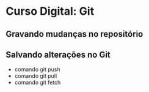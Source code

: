 # Curso Digital: Git

## Gravando mudanças no repositório

## Salvando alterações no Git
* comando git push
* comando git pull
* comando git fetch
